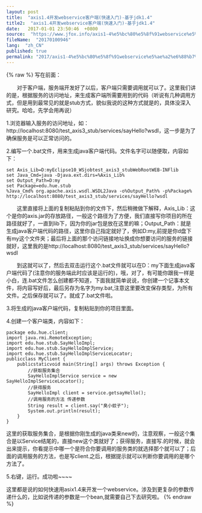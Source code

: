 ```yaml
---
layout: post
title:  "axis1.4开发webservice客户端(快速入门)-基于jdk1.4"
title2:  "axis1.4开发webservice客户端(快速入门)-基于jdk1.4"
date:   2017-01-01 23:50:46  +0800
source:  "https://www.jfox.info/axis1-4%e5%bc%80%e5%8f%91webservice%e5%ae%a2%e6%88%b7%e7%ab%af-%e5%bf%ab%e9%80%9f%e5%85%a5%e9%97%a8-%e5%9f%ba%e4%ba%8ejdk1-4.html"
fileName:  "20170100946"
lang:  "zh_CN"
published: true
permalink: "2017/axis1-4%e5%bc%80%e5%8f%91webservice%e5%ae%a2%e6%88%b7%e7%ab%af-%e5%bf%ab%e9%80%9f%e5%85%a5%e9%97%a8-%e5%9f%ba%e4%ba%8ejdk1-4.html"
---
```

{% raw %}
写在前面：

　　对于客户端，服务端开发好了以后，客户端只需要调用就可以了。这里我们讲的是，根据服务的访问地址，来生成客户端所需要用到的代码（听说有几种调用方式，但是用到最常见的就是stub方式，貌似我说的这种方式就是的，具体没深入研究。哈哈，先学会用再说）

1.浏览器输入服务的访问地址，如：http://localhost:8080/test_axis3_stub/services/sayHello?wsdl，这一步是为了确保服务是可以正常访问的。

2.编写一个.bat文件，用来生成java客户端代码。文件名字可以随便取，内容如下：

    set Axis_Lib=D:myEclipse10_WSjobtest_axis3_stubWebRootWEB-INFlib
    set Java_Cmd=java -Djava.ext.dirs=%Axis_Lib%
    set Output_Path=D:my
    set Package=edu.hue.stub
    %Java_Cmd% org.apache.axis.wsdl.WSDL2Java -o%Output_Path% -p%Package% 
    http://localhost:8080/test_axis3_stub/services/sayHello?wsdl

　　这里直接将上面的复制粘贴到你的文件下，然后稍微做下解释，Axis_Lib：这个是你的axis.jar的存放路径，一般这个路径为了方便，我们直接写你项目的所在路径就好了，一直到lib下，因为你的jar包是放在这里的嘛；Output_Path：就是生成java客户端代码的路径，这里你自己指定就好了，例如D:my,前提是你d盘下有my这个文件夹；最后将上面的那个访问链接地址换成你想要访问的服务的链接就好，这里我的是http://localhost:8080/test_axis3_stub/services/sayHello?wsdl

　　到这就可以了，然后去双击运行这个.bat文件就可以在D：my下面生成java客户端代码了(注意你的服务端此时应该是运行的)，哦，对了，有可能你跟我一样是小白，连.bat文件怎么创建都不知道，下面我就简单说说，你创建一个记事本文件，将内容写好后，最后另存为名字为my.bat,注意这里要改变保存类型，为所有文件。之后保存就可以了。就成了.bat文件啦。

3.将生成的java客户端代码，复制粘贴到你的项目里面。

4.创建一个客户端类，内容如下：

    package edu.hue.client;
    import java.rmi.RemoteException;
    import edu.hue.stub.SayHelloImpl;
    import edu.hue.stub.SayHelloImplService;
    import edu.hue.stub.SayHelloImplServiceLocator;
    publicclass MyClient {
        publicstaticvoid main(String[] args) throws Exception {
            //获取服务集合
            SayHelloImplService service = new SayHelloImplServiceLocator();
            //获得服务
            SayHelloImpl client = service.getsayHello();
            //调用服务的方法 传递参数
            String result = client.say("臭小蚊子");
            System.out.println(result);
        }
    }

 这里的获取服务集合，是根据你刚生成的java类来new的，注意观察，一般这个集合是以Service结尾的，直接new这个类就好了；获得服务，直接写.的时候，就会出来提示，你看提示中哪一个是符合你要调用的服务类的就选择那个就可以了；后面的调用服务的方法，也是写client.之后，根据提示就可以判断你要调用的是哪个方法了。

5.右键，运行。成功啦~~~~

这里都是说的如何快速用asix1.4来开发一个webservice。涉及到更复杂的参数传递什么的，比如说传递的参数是一个bean,就需要自己下去研究啦。
{% endraw %}
